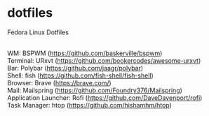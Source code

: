 # dotfiles
Fedora Linux Dotfiles

<br> WM: BSPWM (https://github.com/baskerville/bspwm)
<br> Terminal: URxvt (https://github.com/bookercodes/awesome-urxvt)
<br> Bar: Polybar (https://github.com/jaagr/polybar)
<br> Shell: fish (https://github.com/fish-shell/fish-shell)
<br> Browser: Brave (https://brave.com/)
<br> Mail: Mailspring (https://github.com/Foundry376/Mailspring)
<br> Application Launcher: Rofi (https://github.com/DaveDavenport/rofi)
<br> Task Manager: htop (https://github.com/hishamhm/htop)
